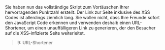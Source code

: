 Sie haben nun das vollständige Skript zum Vortäuschen Ihrer hervorragenden Punktzahl erstellt.
Der Link zur Seite inklusive des XSS Codes ist allerdings ziemlich lang.
Sie wollen nicht, dass Ihre Freunde sofort den JavaScript Code erkennen und verwenden deshalb einen URL-Shortener,
um einen unauffälligeren Link zu generieren, der den Besucher auf die XSS-infizierte Seite weiterleitet.

>9: URL-Shortener
